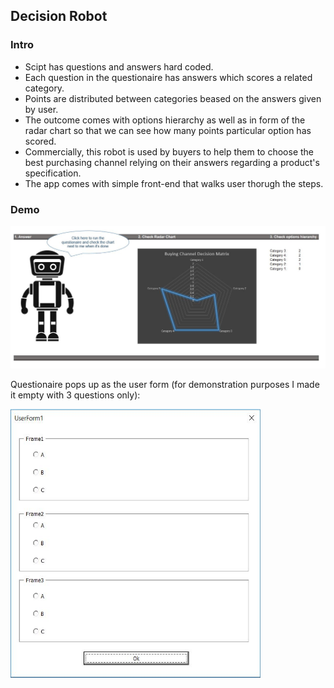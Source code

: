 <h2>Decision Robot</h2>
<h3>Intro</h3>
<ul>
  <li>Scipt has questions and answers hard coded.</li>
  <li>Each question in the questionaire has answers which scores a related category.</li>
  <li>Points are distributed between categories beased on the answers given by user.</li>
  <li>The outcome comes with options hierarchy as well as in form of the radar chart so that we can see how many points particular option has scored.</li>
  <li>Commercially, this robot is used by buyers to help them to choose the best purchasing channel relying on their answers regarding a product's specification.</li>
  <li>The app comes with simple front-end that walks user thorugh the steps.</li>
</ul>

<h3>Demo</h3>
<img src="images/robot.JPG">
<p>Questionaire pops up as the user form (for demonstration purposes I made it empty with 3 questions only):</p>
<img src="images/user_form.JPG" width="400" height="430">
